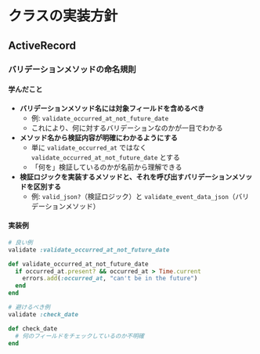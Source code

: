 # クラスの実装方針

## ActiveRecord

### バリデーションメソッドの命名規則

#### 学んだこと
- **バリデーションメソッド名には対象フィールドを含めるべき**
  - 例: `validate_occurred_at_not_future_date`
  - これにより、何に対するバリデーションなのかが一目でわかる
- **メソッド名から検証内容が明確にわかるようにする**
  - 単に `validate_occurred_at` ではなく `validate_occurred_at_not_future_date` とする
  - 「何を」検証しているのかが名前から理解できる
- **検証ロジックを実装するメソッドと、それを呼び出すバリデーションメソッドを区別する**
  - 例: `valid_json?`（検証ロジック）と `validate_event_data_json`（バリデーションメソッド）

#### 実装例
```ruby
# 良い例
validate :validate_occurred_at_not_future_date

def validate_occurred_at_not_future_date
  if occurred_at.present? && occurred_at > Time.current
    errors.add(:occurred_at, "can't be in the future")
  end
end

# 避けるべき例
validate :check_date

def check_date
  # 何のフィールドをチェックしているのか不明確
end
```

